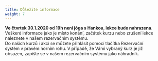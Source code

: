 ```yaml
---
title: Důležité informace
weight: 7
---
```

**Ve čtvrtek 30.1.2020 od 19h není jóga s Hankou, lekce bude nahrazena.**\
Veškeré informace jako je místo konání, začátek kurzu nebo zrušení lekce naleznete v našem rezervačním systému.\
Do našich kurzů i akcí se můžete přihlásit pomocí tlačítka Rezervační systém v pravém horním rohu. V případě, že Vámi vybraný kurz je již obsazen, zapište se v našem rezervačním systému jako náhradník.

